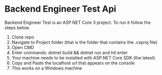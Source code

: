 # Backend Engineer Test Api

Backend Engineer Test is an ASP.NET Core 3 project. To run it follow the steps below.

1. Clone repo
2. Navigate to Project folder (that is the folder that contains the .csproj file)
3. Open CMD
4. Enter commands: dotnet build && dotnet run and hit enter
5. Your machine needs to be installed with ASP.NET Core SDK (the latest)
6. Copy and Paste the localhost url that appears on the console
7. This works on a Windows machine